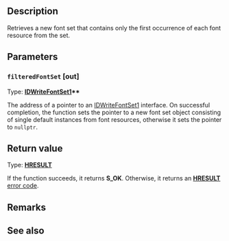 ## Description

Retrieves a new font set that contains only the first occurrence of each font resource from the set.

## Parameters

### `filteredFontSet` [out]

Type: **[IDWriteFontSet1](https://learn.microsoft.com/windows/win32/api/dwrite_3/nn-dwrite_3-idwritefontset1)\*\***

The address of a pointer to an [IDWriteFontSet1](https://learn.microsoft.com/windows/win32/api/dwrite_3/nn-dwrite_3-idwritefontset1) interface. On successful completion, the function sets the pointer to a new font set object consisting of single default instances from font resources, otherwise it sets the pointer to `nullptr`.

## Return value

Type: **[HRESULT](https://learn.microsoft.com/windows/win32/com/structure-of-com-error-codes)**

If the function succeeds, it returns **S_OK**. Otherwise, it returns an [**HRESULT**](https://learn.microsoft.com/windows/win32/com/structure-of-com-error-codes) [error code](https://learn.microsoft.com/windows/win32/com/com-error-codes-10).

## Remarks

## See also